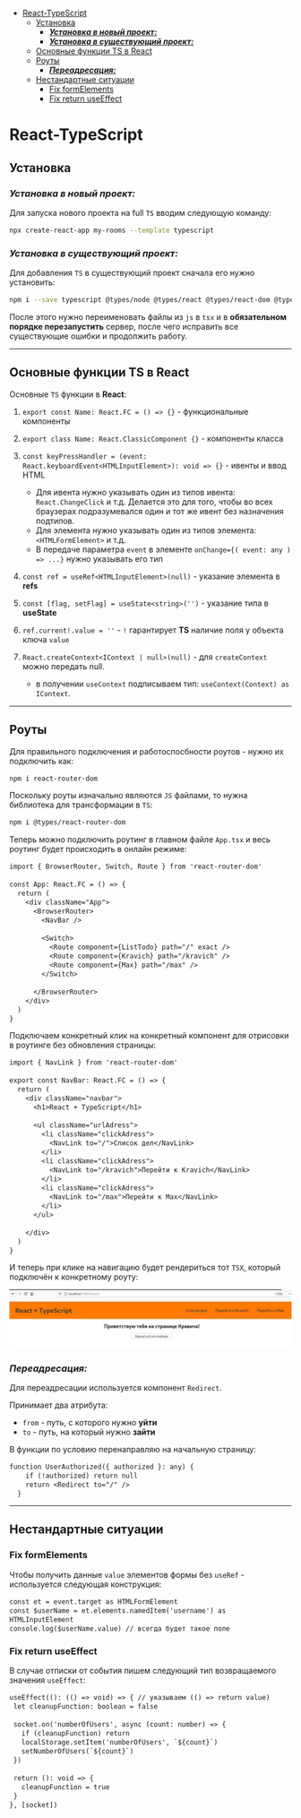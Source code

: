 - [React-TypeScript](#react-typescript)
  - [Установка](#установка)
    - [***Установка в новый проект:***](#установка-в-новый-проект)
    - [***Установка в существующий проект:***](#установка-в-существующий-проект)
  - [Основные функции TS в React](#основные-функции-ts-в-react)
  - [Роуты](#роуты)
    - [***Переадресация:***](#переадресация)
  - [Нестандартные ситуации](#нестандартные-ситуации)
    - [Fix formElements](#fix-formelements)
    - [Fix return useEffect](#fix-return-useeffect)

# React-TypeScript

## Установка

### ***Установка в новый проект:***

Для запуска нового проекта на full `TS` вводим следующую команду:

```bash
npx create-react-app my-rooms --template typescript
```

### ***Установка в существующий проект:***

Для добавления `TS` в существующий проект сначала его нужно установить: 

```bash
npm i --save typescript @types/node @types/react @types/react-dom @types/jest
```

После этого нужно переименовать файлы из `js` в `tsx` и в **обязательном порядке перезапустить** сервер, после чего исправить все существующие ошибки и продолжить работу.
****

## Основные функции TS в React

Основные `TS` функции в **React**:

1. `export const Name: React.FC = () => {}` - функциональные компоненты
2. `export class Name: React.ClassicComponent {}` - компоненты класса
3. `const keyPressHandler = (event: React.keyboardEvent<HTMLInputElement>): void => {}` - ивенты и ввод HTML

    * Для ивента нужно указывать один из типов ивента: `React.ChangeClick` и т.д. Делается это для того, чтобы во всех браузерах подразумевался один и тот же ивент без назначения подтипов.
    * Для элемента нужно указывать один из типов элемента: `<HTMLFormElement>` и т.д.
    * В передаче параметра `event` в элементе `onChange={( event: any ) => ...}` нужно указывать его тип
4. `const ref = useRef<HTMLInputElement>(null)` - указание элемента в **refs**
5. `const [flag, setFlag] = useState<string>('')` - указание типа в **useState**
6. `ref.current!.value = ''` - `!` гарантирует **TS** наличие поля у объекта ключа `value` 
7. `React.createContext<IContext | null>(null)` - для `createContext` можно передать null.
     * в получении `useContext` подписываем тип: `useContext(Context) as IContext`.

***

## Роуты

Для правильного подключения и работоспосбности роутов - нужно их подключить как: 

```bash
npm i react-router-dom
```

Поскольку роуты изначально являются `JS` файлами, то нужна библиотека для трансформации в `TS`:

```bash 
npm i @types/react-router-dom
```

Теперь можно подключить роутинг в главном файле `App.tsx` и весь роутинг будет происходить в онлайн режиме:

```tsx
import { BrowserRouter, Switch, Route } from 'react-router-dom'

const App: React.FC = () => {
  return (
    <div className="App">
      <BrowserRouter>
        <NavBar />

        <Switch>
          <Route component={ListTodo} path="/" exact />
          <Route component={Kravich} path="/kravich" />
          <Route component={Max} path="/max" />
        </Switch>

      </BrowserRouter>
    </div>
  )
}
```

Подключаем конкретный клик на конкретный компонент для отрисовки в роутинге без обновления страницы:

```tsx
import { NavLink } from 'react-router-dom'

export const NavBar: React.FC = () => {
  return (
    <div className="navbar">
      <h1>React + TypeScript</h1>

      <ul className="urlAdress">
        <li className="clickAdress">
          <NavLink to="/">Список дел</NavLink>
        </li>
        <li className="clickAdress">
          <NavLink to="/kravich">Перейти к Kravich</NavLink>
        </li>
        <li className="clickAdress">
          <NavLink to="/max">Перейти к Max</NavLink>
        </li>
      </ul>

    </div>
  )
}
```

И теперь при клике на навигацию будет рендериться тот `TSX`, который подключён к конкретному роуту:

![v](img/photo_router.png)

### ***Переадресация:***

Для переадресации используется компонент `Redirect`.

Принимает два атрибута: 
* `from` - путь, с которого нужно **уйти**
* `to` - путь, на который нужно **зайти**


В функции по условию перенаправляю на начальную страницу: 

```tsx
function UserAuthorized({ authorized }: any) {
    if (!authorized) return null
    return <Redirect to="/" />
  }
```
***

## Нестандартные ситуации

### Fix formElements

Чтобы получить данные `value` элементов формы без `useRef` - используется следующая конструкция: 

```tsx
const et = event.target as HTMLFormElement
const $userName = et.elements.namedItem('username') as HTMLInputElement
console.log($userName.value) // всегда будет такое поле
```

### Fix return useEffect

В случае отписки от события пишем следующий тип возвращаемого значения `useEffect`:

```tsx
useEffect((): (() => void) => { // указываем (() => return value)
 let cleanupFunction: boolean = false

 socket.on('numberOfUsers', async (count: number) => {
   if (cleanupFunction) return
   localStorage.setItem('numberOfUsers', `${count}`)
   setNumberOfUsers(`${count}`)
 })

 return (): void => {
   cleanupFunction = true
 }
}, [socket])
```

